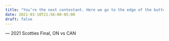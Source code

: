 ```yaml
---
title: "You’re the next contestant. Here we go to the edge of the button!"
date: 2021-03-10T21:56:00-05:00
draft: false
---
```

— 2021 Scotties Final, ON vs CAN